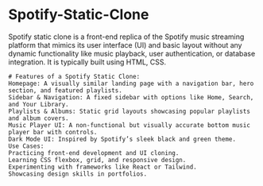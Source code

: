 # Spotify-Static-Clone
 Spotify static clone is a front-end replica of the Spotify music streaming platform that mimics its user interface (UI) and basic layout without any dynamic functionality like music playback, user authentication, or database integration. It is typically built using HTML, CSS.
 ```
# Features of a Spotify Static Clone:
Homepage: A visually similar landing page with a navigation bar, hero section, and featured playlists.
Sidebar & Navigation: A fixed sidebar with options like Home, Search, and Your Library.
Playlists & Albums: Static grid layouts showcasing popular playlists and album covers.
Music Player UI: A non-functional but visually accurate bottom music player bar with controls.
Dark Mode UI: Inspired by Spotify’s sleek black and green theme.
Use Cases:
Practicing front-end development and UI cloning.
Learning CSS flexbox, grid, and responsive design.
Experimenting with frameworks like React or Tailwind.
Showcasing design skills in portfolios.
```
